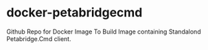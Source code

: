 # docker-petabridgecmd
Github Repo for Docker Image To Build Image containing Standalond Petabridge.Cmd client.
